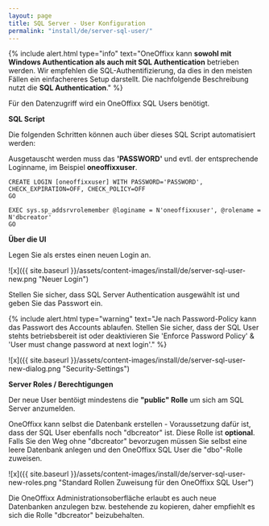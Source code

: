 ```yaml
---
layout: page
title: SQL Server - User Konfiguration
permalink: "install/de/server-sql-user/"
---
```


{% include alert.html type="info" text="OneOffixx kann <b>sowohl mit Windows Authentication als auch mit SQL Authentication</b> betrieben werden. Wir empfehlen die SQL-Authentifizierung, da dies in den meisten Fällen ein einfachereres Setup darstellt. Die nachfolgende Beschreibung nutzt die <b>SQL Authentication</b>." %}

Für den Datenzugriff wird ein OneOffixx SQL Users benötigt. 

__SQL Script__

Die folgenden Schritten können auch über dieses SQL Script automatisiert werden:

Ausgetauscht werden muss das __'PASSWORD'__ und evtl. der entsprechende Loginname, im Beispiel __oneoffixxuser__.

    CREATE LOGIN [oneoffixxuser] WITH PASSWORD='PASSWORD', CHECK_EXPIRATION=OFF, CHECK_POLICY=OFF
    GO
    
    EXEC sys.sp_addsrvrolemember @loginame = N'oneoffixxuser', @rolename = N'dbcreator'
    GO

__Über die UI__

Legen Sie als erstes einen neuen Login an. 

![x]({{ site.baseurl }}/assets/content-images/install/de/server-sql-user-new.png "Neuer Login")

Stellen Sie sicher, dass SQL Server Authentication ausgewählt ist und geben Sie das Passwort ein. 

{% include alert.html type="warning" text="Je nach Password-Policy kann das Passwort des Accounts ablaufen. Stellen Sie sicher, dass der SQL User stehts betriebsbereit ist oder deaktivieren Sie 'Enforce Password Policy' & 'User must change password at next login'." %}

![x]({{ site.baseurl }}/assets/content-images/install/de/server-sql-user-new-dialog.png "Security-Settings")

__Server Roles / Berechtigungen__

Der neue User bentöigt mindestens die __"public" Rolle__ um sich am SQL Server anzumelden.

OneOffixx kann selbst die Datenbank erstellen - Voraussetzung dafür ist, dass der SQL User ebenfalls noch "dbcreator" ist. Diese Rolle ist __optional__. Falls Sie den Weg ohne "dbcreator" bevorzugen müssen Sie selbst eine leere Datenbank anlegen und den OneOffixx SQL User die "dbo"-Rolle zuweisen.

![x]({{ site.baseurl }}/assets/content-images/install/de/server-sql-user-new-roles.png "Standard Rollen Zuweisung für den OneOffixx SQL User")

Die OneOffixx Administrationsoberfläche erlaubt es auch neue Datenbanken anzulegen bzw. bestehende zu kopieren, daher empfiehlt es sich die Rolle "dbcreator" beizubehalten.


